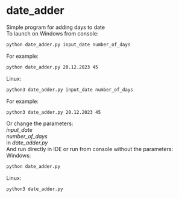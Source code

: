 # date_adder
Simple program for adding days to date  
To launch on Windows from console:
```bash
python date_adder.py input_date number_of_days
```
For example:
```bash
python date_adder.py 20.12.2023 45
```
Linux:
```bash
python3 date_adder.py input_date number_of_days
```
For example:
```bash
python3 date_adder.py 20.12.2023 45
```
Or change the parameters:  
*input_date*  
*number_of_days*  
in *date_adder.py*  
And run directly in IDE or run from console without the parameters:  
Windows:
```bash
python date_adder.py
```
Linux:
```bash
python3 date_adder.py
```
